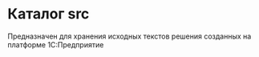 # Каталог src

Предназначен для хранения исходных текстов решения созданных на платформе 1С:Предприятие
